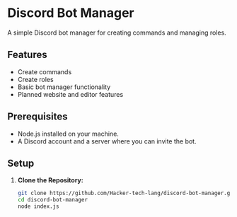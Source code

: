 # Discord Bot Manager

A simple Discord bot manager for creating commands and managing roles.

## Features

- Create commands
- Create roles
- Basic bot manager functionality
- Planned website and editor features

## Prerequisites

- Node.js installed on your machine.
- A Discord account and a server where you can invite the bot.

## Setup

1. **Clone the Repository:**
   ```bash
   git clone https://github.com/Hacker-tech-lang/discord-bot-manager.git
   cd discord-bot-manager
   node index.js
